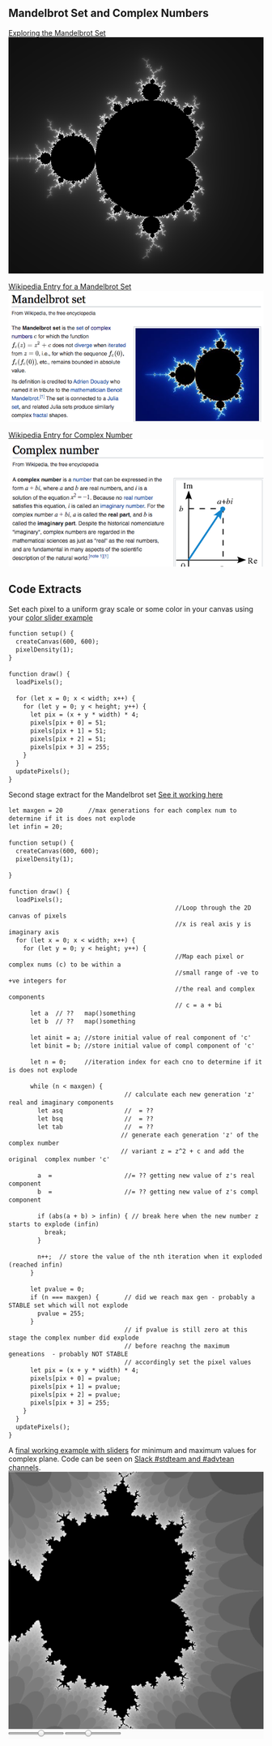 ## Mandelbrot Set and Complex Numbers
[Exploring the Mandelbrot Set](http://math.hws.edu/eck/js/mandelbrot/MB.html)
![alt text](./embset.png)

[Wikipedia Entry for a Mandelbrot Set](https://en.wikipedia.org/wiki/Mandelbrot_set)
![alt text](./mbrotset.png)

[Wikipedia Entry for Complex Number](https://en.wikipedia.org/wiki/Complex_number)
![alt text](./complexnum.png)

## Code Extracts
Set each pixel to a uniform gray scale or some color in your canvas
using  your [color slider example](../../unit12/code/colorSlider)
````
function setup() {
  createCanvas(600, 600);
  pixelDensity(1);
}

function draw() {
  loadPixels();
  
  for (let x = 0; x < width; x++) {
    for (let y = 0; y < height; y++) {
      let pix = (x + y * width) * 4;
      pixels[pix + 0] = 51;
      pixels[pix + 1] = 51;
      pixels[pix + 2] = 51;
      pixels[pix + 3] = 255;
    }
  }
  updatePixels();  
}
````

Second stage extract for the Mandelbrot set [See it working here](../code/mbset_v2)
````
let maxgen = 20       //max generations for each complex num to determine if it is does not explode
let infin = 20;

function setup() {
  createCanvas(600, 600);
  pixelDensity(1);

}

function draw() {
  loadPixels();
                                              //Loop through the 2D canvas of pixels
                                              //x is real axis y is imaginary axis
  for (let x = 0; x < width; x++) {
    for (let y = 0; y < height; y++) {
                                              //Map each pixel or complex nums (c) to be within a 
                                              //small range of -ve to +ve integers for 
                                              //the real and complex components
                                              // c = a + bi
      let a  // ??   map()something
      let b  // ??   map()something
                                              
      let ainit = a; //store initial value of real component of 'c' 
      let binit = b; //store initial value of compl component of 'c'

      let n = 0;     //iteration index for each cno to determine if it is does not explode

      while (n < maxgen) {      
                                // calculate each new generation 'z' real and imaginary components
        let asq                 //  = ??
        let bsq                 //  = ??
        let tab                 //  = ??
                               // generate each generation 'z' of the complex number 
                               // variant z = z^2 + c and add the original  complex number 'c'
        
        a  =                    //= ?? getting new value of z's real component
        b  =                    //= ?? getting new value of z's compl component

        if (abs(a + b) > infin) { // break here when the new number z starts to explode (infin)
          break;
        }

        n++;  // store the value of the nth iteration when it exploded (reached infin) 
      }

      let pvalue = 0;
      if (n === maxgen) {       // did we reach max gen - probably a STABLE set which will not explode
        pvalue = 255;
      }
                                // if pvalue is still zero at this stage the complex number did explode 
                                // before reachng the maximum geneations  - probably NOT STABLE
                                // accordingly set the pixel values
      let pix = (x + y * width) * 4;
      pixels[pix + 0] = pvalue;
      pixels[pix + 1] = pvalue;
      pixels[pix + 2] = pvalue;
      pixels[pix + 3] = 255;
    }
  }
  updatePixels();  
}
```` 

A [final working example with sliders](../code/mbset_v5) for minimum and maximum values for complex plane. Code can be seen on [Slack #stdteam and #advtean channels](https://app.slack.com/client/TTS9Y46VC).
![alt text](mbset_v5.png)
